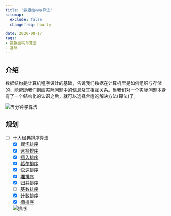 ```yaml
---
title: '数据结构与算法'
sitemap:
  exclude: false
  changefreq: hourly

date: 2020-08-17
tags:
- 数据结构与算法
- 基础
---
```


## 介绍

数据结构是计算机程序设计的基础，告诉我们数据在计算机里是如何组织与存储的，能帮助我们刻画实际问题中的信息及其相互关系。当我们对一个实际问题本身有了一个结构化的认识之后，就可以选择合适的解决方法(算法)了。

![五分钟学算法](http://blog.loveli.site/2020-08-16-15975531702215.jpg)

## 规划

* [ ] 十大经典排序算法
  * [x] [冒泡排序](/basis/algorithms/t1-buble-sort)
  * [x] [选择排序](/basis/algorithms/t2-selection-sort)
  * [x] [插入排序](/basis/algorithms/t3-insertion-sort)
  * [x] [希尔排序](/basis/algorithms/t4-shell-sort)
  * [x] [快速排序](/basis/algorithms/t5-quick-sort)
  * [x] [堆排序](/basis/algorithms/t6-heap-sort)
  * [x] [归并排序](/basis/algorithms/t7-merge-sort)
  * [ ] [基数排序](/basis/algorithms/t8-basic-sort)
  * [x] [计数排序](/basis/algorithms/t9-count-sort)
  * [x] [桶排序](/basis/algorithms/u1-bucket-sort)

  ![排序](http://blog.loveli.site/15541716797540.jpg)
